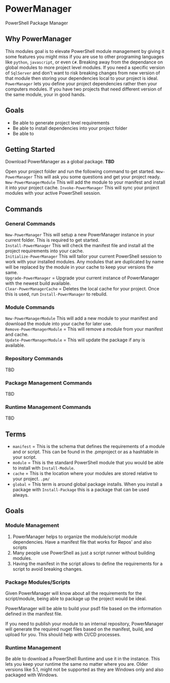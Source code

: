# PowerManager

PowerShell Package Manager

## Why PowerManager

This modules goal is to elevate PowerShell module management by giving it some features you might miss if you are use to other programing languages like `python`, `javascript`, or even `C#`.  Breaking away from the dependance on global modules to more project level modules.  If you need a specific version of `SqlServer` and don't want to risk breaking changes from new version of that module then storing your dependencies local to your project is ideal.  `PowerManager` lets you define your project dependencies rather then your computers modules.  If you have two projects that need different version of the same module, your in good hands.

## Goals

* Be able to generate project level requirements
* Be able to install dependencies into your project folder
* Be able to 


## Getting Started

Download PowerManager as a global package. **TBD**

Open your project folder and run the following command to get started.
`New-PowerManager` This will ask you some questions and get your project ready.
`New-PowerManagerModule` This will add the module to your manifest and install it into your project cache.
`Invoke-PowerManager` This will sync your project modules with your active PowerShell session.

## Commands

### General Commands

`New-PowerManager` This will setup a new PowerManager instance in your current folder.  This is required to get started.  
`Install-PowerManager` This will check the manifest file and install all the project requirements into your cache.  
`Initialize-PowerManager` This will tailor your current PowerShell session to work with your installed modules.  Any modules that are duplicated by name will be replaced by the module in your cache to keep your versions the same.  
`Upgrade-PowerManager` = Upgrade your current instance of PowerManager with the newest build available.  
`Clear-PowerManagerCache` = Deletes the local cache for your project.  Once this is used, run `Install-PowerManager` to rebuild.  

### Module Commands

`New-PowerManagerModule` This will add a new module to your manifest and download the module into your cache for later use.  
`Remove-PowerManagerModule` = This will remove a module from your manifest and cache.  
`Update-PowerManagerModule` = This will update the package if any is available.  

### Repository Commands

TBD

### Package Management Commands

TBD

### Runtime Management Commands

TBD

## Terms

* `manifest` = This is the schema that defines the requirements of a module and or script.  This can be found in the .pmproject or as a hashtable in your script.
* `module` = This is the standard PowerShell module that you would be able to install with `Install-Module`.
* `cache` = This is the location where your modules are stored relative to your project. `.pm/`
* `global` = This term is around global package installs.  When you install a package with `Install-Package` this is a package that can be used always.

## Goals

### Module Management

   1. PowerManager helps to organize the module/script module dependencies.  Have a manifest file that works for Repos' and also scripts
   2. Many people use PowerShell as just a script runner without building modules.
   3. Having the manifest in the script allows to define the requirements for a script to avoid breaking changes.



### Package Modules/Scripts

Given PowerManager will know about all the requirements for the script/module, being able to package up the project would be ideal.  

PowerManager will be able to build your psd1 file based on the information defined in the manifest file.

If you need to publish your module to an internal repository, PowerManager will generate the required nuget files based on the manifest, build, and upload for you.  This should help with CI/CD processes.

### Runtime Management

Be able to download a PowerShell Runtime and use it in the instance.  This lets you keep your runtime the same no matter where you are.  Older versions like 5.1, might not be supported as they are Windows only and also packaged with Windows.